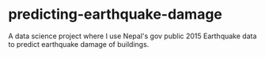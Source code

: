 # predicting-earthquake-damage
A data science project where I use Nepal's gov public 2015 Earthquake data to predict earthquake damage of buildings.
